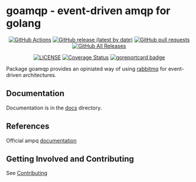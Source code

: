 # goamqp - event-driven amqp for golang

<p align="center">
  <a href="https://github.com/sparetimecoders/goamqp/actions"><img alt="GitHub Actions" src="https://github.com/sparetimecoders/goamqp/workflows/goamqp/badge.svg"></a>
  <a href="https://github.com/sparetimecoders/goamqp/releases"><img alt="GitHub release (latest by date)" src="https://img.shields.io/github/v/release/sparetimecoders/goamqp"></a>
  <a href="pulls"><img alt="GitHub pull requests" src="https://img.shields.io/github/issues-pr/sparetimecoders/goamqp"></a>
  <a href="https://github.com/sparetimecoders/goamqp/releases"><img alt="GitHub All Releases" src="https://img.shields.io/github/downloads/sparetimecoders/goamqp/total"></a>
</p>

<p align="center">
  <a href="https://github.com/sparetimecoders/goamqp/blob/main/LICENSE"><img alt="LICENSE" src="https://img.shields.io/badge/license-MIT-blue.svg?maxAge=43200"></a>
  <a href="https://codecov.io/github/sparetimecoders/goamqp"><img alt="Coverage Status" src="https://codecov.io/gh/sparetimecoders/goamqp/branch/main/graph/badge.svg"></a>
  <a href="https://goreportcard.com/report/github.com/sparetimecoders/goamqp"><img alt="goreportcard badge" src="https://goreportcard.com/badge/github.com/sparetimecoders/goamqp" /></a>
</p>

Package goamqp provides an opiniated way of using [rabbitmq](https://www.rabbitmq.com/) for event-driven architectures.

## Documentation

Documentation is in the [docs](docs) directory.


## References

Official ampq [documentation](https://www.rabbitmq.com/tutorials/amqp-concepts.html)

## Getting Involved and Contributing

See [Contributing](CONTRIBUTING.md)
